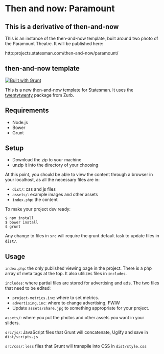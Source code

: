 Then and now: Paramount
=================================

## This is a derivative of then-and-now

This is an instance of the then-and-now template, built around two photo of the Paramount Theatre. It will be published here:

http:projects.statesman.com/then-and-now/paramount/


## then-and-now template

[![Built with Grunt](https://cdn.gruntjs.com/builtwith.png)](http://gruntjs.com/)

This is a new then-and-now template for Statesman. It uses the [twentytwenty](https://github.com/zurb/twentytwenty) package from Zurb.

## Requirements

* Node.js
* Bower
* Grunt

## Setup

* Download the zip to your machine
* unzip it into the directory of your choosing

At this point, you should be able to view the content through a browser in your localhost, as all the necessary files are in:

* `dist/`: css and js files
* `assets/`: example images and other assets
* `index.php`: the content

To make your project dev ready:

```
$ npm install
$ bower install
$ grunt
```

Any change to files in `src` will require the grunt default task to update files in `dist/`.


## Usage

`index.php`: the only published viewing page in the project. There is a php array of meta tags at the top. It also utilizes files in `includes`.

`includes`: where partial files are stored for advertising and ads. The two files that need to be edited:

  * `project-metrics.inc`: where to set metrics.
  * `advertising.inc`: where to change advertising, FWIW
  * Update `assets/share.jpg` to something appropriate for your project.

`assets/`: where you put the photos and other assets you want in your sliders.

`src/js/`: JavaScript files that Grunt will concatenate, Uglify and save in `dist/scripts.js`

`src/css/`: `less` files that Grunt will transpile into CSS in `dist/style.css`

